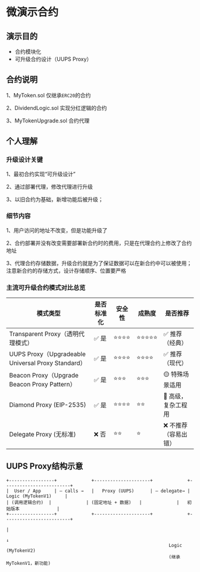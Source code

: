 # 微演示合约

## 演示目的
- 合约模块化
- 可升级合约设计（UUPS Proxy）

## 合约说明
1、MyToken.sol
仅继承`ERC20`的合约

2、DividendLogic.sol
实现分红逻辑的合约

3、MyTokenUpgrade.sol
合约代理

## 个人理解

### 升级设计关键

1、最初合约实现“可升级设计”

2、通过部署代理，修改代理进行升级

3、以旧合约为基础，新增功能后被升级；

### 细节内容

1、用户访问的地址不改变，但是功能升级了

2、合约部署并没有改变需要部署新合约时的费用，只是在代理合约上修改了合约地址

3、代理合约存储数据，升级合约就是为了保证数据可以在新合约中可以被使用；注意新合约的存储方式，设计存储顺序、位置要严格



### 主流可升级合约模式对比总览

| 模式类型                                           | 是否标准化 | 安全性 | 成熟度 | 是否推荐             |
| -------------------------------------------------- | ---------- | ------ | ------ | -------------------- |
| Transparent Proxy（透明代理模式）                  | ✅ 是       | ⭐⭐⭐⭐   | ⭐⭐⭐⭐⭐  | ✅ 推荐（经典）       |
| UUPS Proxy（Upgradeable Universal Proxy Standard） | ✅ 是       | ⭐⭐⭐⭐   | ⭐⭐⭐⭐   | ✅ 推荐（现代）       |
| Beacon Proxy（Upgrade Beacon Proxy Pattern）       | ✅ 是       | ⭐⭐⭐    | ⭐⭐⭐    | 🟡 特殊场景适用       |
| Diamond Proxy (EIP-2535)                           | ✅ 是       | ⭐⭐⭐⭐   | ⭐⭐     | 🧠 高级，复杂工程用   |
| Delegate Proxy (无标准)                            | ❌ 否       | ⭐⭐     | ⭐      | ❌ 不推荐（容易出错） |



## UUPS Proxy结构示意

```
+-----------------+             +---------------------+             +-------------------------+
|  User / App     | — calls →   |   Proxy (UUPS)      | — delegate→ |   Logic (MyTokenV1)     |
| (调用逻辑合约)  |             | (固定地址 + 数据)   |             |   初始版本              |
+-----------------+             +---------------------+             +-------------------------+
                                                                      |
                                                                      ↓
                                                             Logic (MyTokenV2)
                                                             (继承 MyTokenV1，新功能)

```

